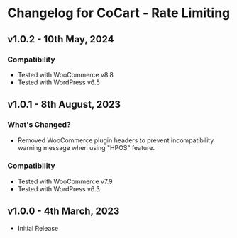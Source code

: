 # Changelog for CoCart - Rate Limiting

## v1.0.2 - 10th May, 2024

### Compatibility

* Tested with WooCommerce v8.8
* Tested with WordPress v6.5

## v1.0.1 - 8th August, 2023

### What's Changed?

* Removed WooCommerce plugin headers to prevent incompatibility warning message when using "HPOS" feature.

### Compatibility

* Tested with WooCommerce v7.9
* Tested with WordPress v6.3

## v1.0.0 - 4th March, 2023

* Initial Release
